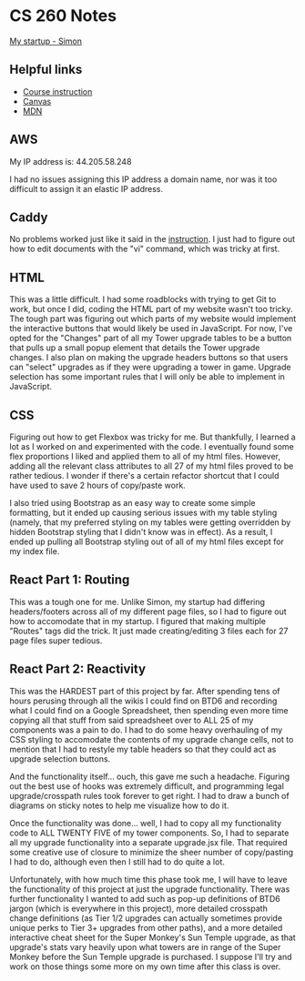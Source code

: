 # CS 260 Notes

[My startup - Simon](https://simon.cs260.click)

## Helpful links

- [Course instruction](https://github.com/webprogramming260)
- [Canvas](https://byu.instructure.com)
- [MDN](https://developer.mozilla.org)

## AWS

My IP address is: 44.205.58.248

I had no issues assigning this IP address a domain name, nor was it too difficult to assign it an elastic IP address.

## Caddy

No problems worked just like it said in the [instruction](https://github.com/webprogramming260/.github/blob/main/profile/webServers/https/https.md). I just had to figure out how to edit documents with the "vi" command, which was tricky at first.

## HTML

This was a little difficult. I had some roadblocks with trying to get Git to work, but once I did, coding the HTML part of my website wasn't too tricky. The tough part was figuring out which parts of my website would implement the interactive buttons that would likely be used in JavaScript. For now, I've opted for the "Changes" part of all my Tower upgrade tables to be a button that pulls up a small popup element that details the Tower upgrade changes. I also plan on making the upgrade headers buttons so that users can "select" upgrades as if they were upgrading a tower in game. Upgrade selection has some important rules that I will only be able to implement in JavaScript.

## CSS

Figuring out how to get Flexbox was tricky for me. But thankfully, I learned a lot as I worked on and experimented with the code. I eventually found some flex proportions I liked and applied them to all of my html files. However, adding all the relevant class attributes to all 27 of my html files proved to be rather tedious. I wonder if there's a certain refactor shortcut that I could have used to save 2 hours of copy/paste work.

I also tried using Bootstrap as an easy way to create some simple formatting, but it ended up causing serious issues with my table styling (namely, that my preferred styling on my tables were getting overridden by hidden Bootstrap styling that I didn't know was in effect). As a result, I ended up pulling all Bootstrap styling out of all of my html files except for my index file.

## React Part 1: Routing

This was a tough one for me. Unlike Simon, my startup had differing headers/footers across all of my different page files, so I had to figure out how to accomodate that in my startup. I figured that making multiple "Routes" tags did the trick. It just made creating/editing 3 files each for 27 page files super tedious.

## React Part 2: Reactivity

This was the HARDEST part of this project by far. After spending tens of hours perusing through all the wikis I could find on BTD6 and recording what I could find on a Google Spreadsheet, then spending even more time copying all that stuff from said spreadsheet over to ALL 25 of my components was a pain to do. I had to do some heavy overhauling of my CSS styling to accomodate the contents of my upgrade change cells, not to mention that I had to restyle my table headers so that they could act as upgrade selection buttons.

And the functionality itself... ouch, this gave me such a headache. Figuring out the best use of hooks was extremely difficult, and programming legal upgrade/crosspath rules took forever to get right. I had to draw a bunch of diagrams on sticky notes to help me visualize how to do it.

Once the functionality was done... well, I had to copy all my functionality code to ALL TWENTY FIVE of my tower components. So, I had to separate all my upgrade functionality into a separate upgrade.jsx file. That required some creative use of closure to minimize the sheer number of copy/pasting I had to do, although even then I still had to do quite a lot.

Unfortunately, with how much time this phase took me, I will have to leave the functionality of this project at just the upgrade functionality. There was further functionality I wanted to add such as pop-up definitions of BTD6 jargon (which is everywhere in this project), more detailed crosspath change definitions (as Tier 1/2 upgrades can actually sometimes provide unique perks to Tier 3+ upgrades from other paths), and a more detailed interactive cheat sheet for the Super Monkey's Sun Temple upgrade, as that upgrade's stats vary heavily upon what towers are in range of the Super Monkey before the Sun Temple upgrade is purchased. I suppose I'll try and work on those things some more on my own time after this class is over.
